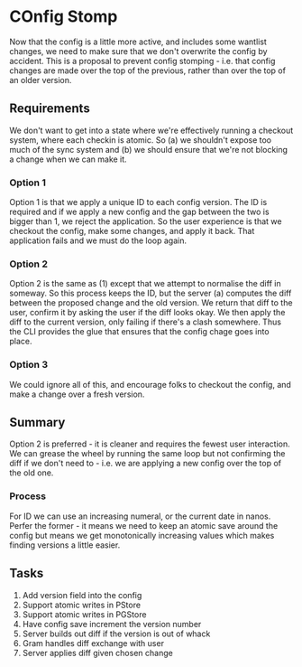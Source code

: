 # COnfig Stomp

Now that the config is a little more active, and includes some wantlist
changes, we need to make sure that we don't overwrite the config by
accident. This is a proposal to prevent config stomping - i.e. that
config changes are made over the top of the previous, rather than over
the top of an older version.

## Requirements

We don't want to get into a state where we're effectively running a checkout
system, where each checkin is atomic. So (a) we shouldn't expose too much of
the sync system and (b) we should ensure that we're not blocking a change when
we can make it.

### Option 1

Option 1 is that we apply a unique ID to each config version. The ID is required
and if we apply a new config and the gap between the two is bigger than 1, we
reject the application. So the user experience is that we checkout the config,
make some changes, and apply it back. That application fails and we must do the
loop again.

### Option 2

Option 2 is the same as (1) except that we attempt to normalise the diff in someway.
So this process keeps the ID, but the server (a) computes the diff between the proposed
change and the old version. We return that diff to the user, confirm it by asking the user
if the diff looks okay. We then apply the diff to the current version, only failing if there's
a clash somewhere. Thus the CLI provides the glue that ensures that the config chage goes
into place.

### Option 3

We could ignore all of this, and encourage folks to checkout the config, and make a change
over a fresh version.

## Summary

Option 2 is preferred - it is cleaner and requires the fewest user interaction. We can grease
the wheel by running the same loop but not confirming the diff if we don't need to - i.e.
we are applying a new config over the top of the old one.

### Process

For ID we can use an increasing numeral, or the current date in nanos. Perfer the former - it means
we need to keep an atomic save around the config but means we get monotonically increasing values
which makes finding versions a little easier.

## Tasks

1. Add version field into the config
1. Support atomic writes in PStore
1. Support atomic writes in PGStore
1. Have config save increment the version number
1. Server builds out diff if the version is out of whack
1. Gram handles diff exchange with user
1. Server applies diff given chosen change
